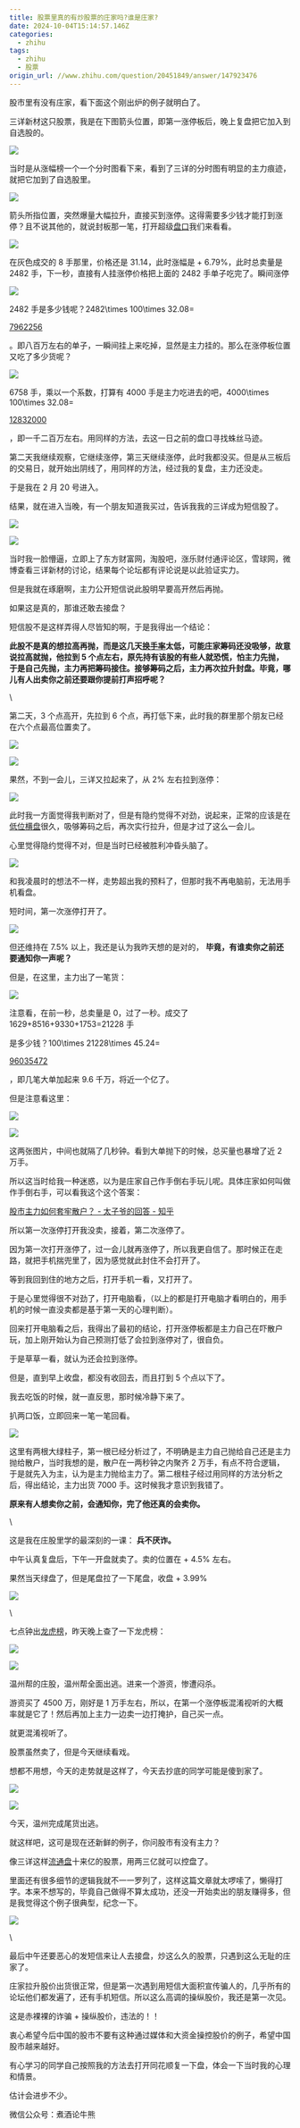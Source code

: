 ```yaml
---
title: 股票里真的有炒股票的庄家吗?谁是庄家?
date: 2024-10-04T15:14:57.146Z
categories:
  - zhihu
tags:
  - zhihu
  - 股票
origin_url: //www.zhihu.com/question/20451849/answer/147923476
---
```

股市里有没有庄家，看下面这个刚出炉的例子就明白了。

三详新材这只股票，我是在下图箭头位置，即第一涨停板后，晚上复盘把它加入到自选股的。

![](https://picx.zhimg.com/50/v2-b261d238a4d86ad6dab716c824dc76b7_720w.jpg?source=2c26e567)

当时是从涨幅榜一个一个分时图看下来，看到了三详的分时图有明显的主力痕迹，就把它加到了自选股里。

![](https://picx.zhimg.com/50/v2-0ceffd470ddb98474ac765d84a273b38_720w.jpg?source=2c26e567)

箭头所指位置，突然爆量大幅拉升，直接买到涨停。这得需要多少钱才能打到涨停？且不说其他的，就说封板那一笔，打开超级[盘口](https://zhida.zhihu.com/search?content_id=54703879\&content_type=Answer\&match_order=1\&q=%E7%9B%98%E5%8F%A3\&zd_token=eyJhbGciOiJIUzI1NiIsInR5cCI6IkpXVCJ9.eyJpc3MiOiJ6aGlkYV9zZXJ2ZXIiLCJleHAiOjE3MjgyMjc2OTMsInEiOiLnm5jlj6MiLCJ6aGlkYV9zb3VyY2UiOiJlbnRpdHkiLCJjb250ZW50X2lkIjo1NDcwMzg3OSwiY29udGVudF90eXBlIjoiQW5zd2VyIiwibWF0Y2hfb3JkZXIiOjEsInpkX3Rva2VuIjpudWxsfQ.U_9wlg_d4CSvdX6-Rx6ZLmMrpD0lz-knaD95fnes1Uo\&zhida_source=entity)我们来看看。

![](https://pic1.zhimg.com/50/v2-a1731525374c5f7887d2c2167453a052_720w.jpg?source=2c26e567)

在灰色成交的 8 手那里，价格还是 31.14，此时涨幅是 + 6.79%，此时总卖量是 2482 手，下一秒，直接有人挂涨停价格把上面的 2482 手单子吃完了。瞬间涨停

![](https://pica.zhimg.com/50/v2-ccc96797379fabebbda8b533f31e0a48_720w.jpg?source=2c26e567)

2482 手是多少钱呢？2482\times 100\times 32.08=

[7962256](tel:7962256)

。即八百万左右的单子，一瞬间挂上来吃掉，显然是主力挂的。那么在涨停板位置又吃了多少货呢？

![](https://picx.zhimg.com/50/v2-73c8370ebe8f5b812803910816a0056a_720w.jpg?source=2c26e567)

6758 手，乘以一个系数，打算有 4000 手是主力吃进去的吧，4000\times 100\times 32.08=

[12832000](tel:12832000)

，即一千二百万左右。用同样的方法，去这一日之前的盘口寻找蛛丝马迹。

第二天我继续观察，它继续涨停，第三天继续涨停，此时我都没买。但是从三板后的交易日，就开始出阴线了，用同样的方法，经过我的复盘，主力还没走。

于是我在 2 月 20 号进入。

结果，就在进入当晚，有一个朋友知道我买过，告诉我我的三详成为短信股了。

![](https://picx.zhimg.com/50/v2-865f6c657e4df0fb5767435b282684b9_720w.jpg?source=2c26e567)

![](https://picx.zhimg.com/50/v2-386fdd0043108c7a66189c9183e883cd_720w.jpg?source=2c26e567)

当时我一脸懵逼，立即上了东方财富网，淘股吧，涨乐财付通评论区，雪球网，微博查看三详新材的讨论，结果每个论坛都有评论说是以此验证实力。

但是我就在琢磨啊，主力公开短信说此股明早要高开然后再抛。

如果这是真的，那谁还敢去接盘？

短信股不是这样弄得人尽皆知的啊，于是我得出一个结论：

**此股不是真的想拉高再抛，而是这几天[换手率](https://zhida.zhihu.com/search?content_id=54703879\&content_type=Answer\&match_order=1\&q=%E6%8D%A2%E6%89%8B%E7%8E%87\&zd_token=eyJhbGciOiJIUzI1NiIsInR5cCI6IkpXVCJ9.eyJpc3MiOiJ6aGlkYV9zZXJ2ZXIiLCJleHAiOjE3MjgyMjc2OTMsInEiOiLmjaLmiYvnjociLCJ6aGlkYV9zb3VyY2UiOiJlbnRpdHkiLCJjb250ZW50X2lkIjo1NDcwMzg3OSwiY29udGVudF90eXBlIjoiQW5zd2VyIiwibWF0Y2hfb3JkZXIiOjEsInpkX3Rva2VuIjpudWxsfQ.EtbuEK1EpP_YDL5NvTs_DRB2hrOKNsO3_CPqpGnvfkc\&zhida_source=entity)太低，可能庄家筹码还没吸够，故意说拉高就抛，他拉到 5 个点左右，原先持有该股的有些人就恐慌，怕主力先抛，于是自己先抛，主力再把筹码接住。接够筹码之后，主力再次拉升封盘。毕竟，哪儿有人出卖你之前还要跟你提前打声招呼呢？**

\


第二天，3 个点高开，先拉到 6 个点，再打低下来，此时我的群里那个朋友已经在六个点最高位置卖了。

![](https://picx.zhimg.com/50/v2-f63fc20294a48caf3c495b953a53706b_720w.jpg?source=2c26e567)

![](https://pic1.zhimg.com/50/v2-05cb98bf30aff4b8c148db7b9d9c4309_720w.jpg?source=2c26e567)

果然，不到一会儿，三详又拉起来了，从 2% 左右拉到涨停：

![](https://pic1.zhimg.com/50/v2-6ab9f6501df0389ab7127495c6f1da5f_720w.jpg?source=2c26e567)

此时我一方面觉得我判断对了，但是有隐约觉得不对劲，说起来，正常的应该是在[低位横盘](https://zhida.zhihu.com/search?content_id=54703879\&content_type=Answer\&match_order=1\&q=%E4%BD%8E%E4%BD%8D%E6%A8%AA%E7%9B%98\&zd_token=eyJhbGciOiJIUzI1NiIsInR5cCI6IkpXVCJ9.eyJpc3MiOiJ6aGlkYV9zZXJ2ZXIiLCJleHAiOjE3MjgyMjc2OTMsInEiOiLkvY7kvY3mqKrnm5giLCJ6aGlkYV9zb3VyY2UiOiJlbnRpdHkiLCJjb250ZW50X2lkIjo1NDcwMzg3OSwiY29udGVudF90eXBlIjoiQW5zd2VyIiwibWF0Y2hfb3JkZXIiOjEsInpkX3Rva2VuIjpudWxsfQ.7aAsDOt8qKr6r02ysIJBQXQDuRrhlmS0HeULhEOz3dw\&zhida_source=entity)很久，吸够筹码之后，再次实行拉升，但是才过了这么一会儿。

心里觉得隐约觉得不对，但是当时已经被胜利冲昏头脑了。

![](https://picx.zhimg.com/50/v2-f15cb76e51e753f68ab98136d6a578e7_720w.jpg?source=2c26e567)

和我凌晨时的想法不一样，走势超出我的预料了，但那时我不再电脑前，无法用手机看盘。

短时间，第一次涨停打开了。

![](https://picx.zhimg.com/50/v2-7cca499f3827ce969dfab82f18440a31_720w.jpg?source=2c26e567)

但还维持在 7.5% 以上，我还是认为我昨天想的是对的， **毕竟，有谁卖你之前还要通知你一声呢？**&#x20;

但是，在这里，主力出了一笔货：

![](https://picx.zhimg.com/50/v2-544b3ec97f71f8e3ca8d303d4b61c512_720w.jpg?source=2c26e567)

注意看，在前一秒，总卖量是 0，过了一秒。成交了 1629+8516+9330+1753=21228 手

是多少钱？100\times 21228\times 45.24=

[96035472](tel:96035472)

，即几笔大单加起来 9.6 千万，将近一个亿了。

但是注意看这里：

![](https://pica.zhimg.com/50/v2-927a0ccf6097aad8b1ee456954fa2263_720w.jpg?source=2c26e567)

![](https://pic1.zhimg.com/50/v2-1edb617c4689c43d67986a0c15dddf92_720w.jpg?source=2c26e567)

这两张图片，中间也就隔了几秒钟。看到大单抛下的时候，总买量也暴增了近 2 万手。

所以这当时给我一种迷惑，以为是庄家自己作手倒右手玩儿呢。具体庄家如何叫做作手倒右手，可以看我这个这个答案：

[股市主力如何套牢散户？ - 太子爷的回答 - 知乎](https://www.zhihu.com/question/28645805/answer/129850099)

所以第一次涨停打开我没卖，接着，第二次涨停了。

因为第一次打开涨停了，过一会儿就再涨停了，所以我更自信了。那时候正在走路，就把手机揣兜里了，因为感觉就此封住不会打开了。

等到我回到住的地方之后，打开手机一看，又打开了。

于是心里觉得很不对劲了，打开电脑看，（以上的都是打开电脑才看明白的，用手机的时候一直没卖都是基于第一天的心理判断）。

回来打开电脑看之后，我得出了最初的结论，打开涨停板都是主力自己在吓散户玩，加上刚开始认为自己预测打低了会拉到涨停对了，很自负。

于是草草一看，就认为还会拉到涨停。

但是，直到早上收盘，都没有收回去，而且打到 5 个点以下了。

我去吃饭的时候，就一直反思，那时候冷静下来了。

扒两口饭，立即回来一笔一笔回看。

![](https://picx.zhimg.com/50/v2-9330a8389da8f1f8465a06b74b7cf73b_720w.jpg?source=2c26e567)

这里有两根大绿柱子，第一根已经分析过了，不明确是主力自己抛给自己还是主力抛给散户，当时我想的是，散户在一两秒钟之内聚齐 2 万手，有点不符合逻辑，于是就先入为主，认为是主力抛给主力了。第二根柱子经过用同样的方法分析之后，得出结论，主力出货 7000 手。这时候我才意识到我错了。

&#x20;**原来有人想卖你之前，会通知你，完了他还真的会卖你。**&#x20;

\


这是我在庄股里学的最深刻的一课： **兵不厌诈。**&#x20;

中午认真复盘后，下午一开盘就卖了。卖的位置在 + 4.5% 左右。

果然当天绿盘了，但是尾盘拉了一下尾盘，收盘 + 3.99%

![](https://picx.zhimg.com/50/v2-9e4c26486a2d07f95ec11f636c2b1f4a_720w.jpg?source=2c26e567)

\


七点钟出[龙虎榜](https://zhida.zhihu.com/search?content_id=54703879\&content_type=Answer\&match_order=1\&q=%E9%BE%99%E8%99%8E%E6%A6%9C\&zd_token=eyJhbGciOiJIUzI1NiIsInR5cCI6IkpXVCJ9.eyJpc3MiOiJ6aGlkYV9zZXJ2ZXIiLCJleHAiOjE3MjgyMjc2OTMsInEiOiLpvpnomY7mppwiLCJ6aGlkYV9zb3VyY2UiOiJlbnRpdHkiLCJjb250ZW50X2lkIjo1NDcwMzg3OSwiY29udGVudF90eXBlIjoiQW5zd2VyIiwibWF0Y2hfb3JkZXIiOjEsInpkX3Rva2VuIjpudWxsfQ.MsBZ9rXGALi37_DWBLcIfbbsk8TwvXE5FcASWGmgPa0\&zhida_source=entity)，昨天晚上查了一下龙虎榜：

![](https://picx.zhimg.com/50/v2-550ee7778d15bd20fdb9f4843792e700_720w.jpg?source=2c26e567)

![](https://pica.zhimg.com/50/v2-3c5539182e731bb6703e4ccd2c09efec_720w.jpg?source=2c26e567)

温州帮的庄股，温州帮全面出逃。进来一个游资，惨遭闷杀。

游资买了 4500 万，刚好是 1 万手左右，所以，在第一个涨停板混淆视听的大概率就是它了！然后再加上主力一边卖一边打掩护，自己买一点。

就更混淆视听了。

股票虽然卖了，但是今天继续看戏。

想都不用想，今天的走势就是这样了，今天去抄底的同学可能是傻到家了。

![](https://pica.zhimg.com/50/v2-5b28c8f5ed0660dd3a3dda057049ca2c_720w.jpg?source=2c26e567)

![](https://pic1.zhimg.com/50/v2-62f6ab0adcc8c61b79941964cce8eeaa_720w.jpg?source=2c26e567)

今天，温州完成尾货出逃。

就这样吧，这可是现在还新鲜的例子，你问股市有没有主力？

像三详这样[流通盘](https://zhida.zhihu.com/search?content_id=54703879\&content_type=Answer\&match_order=1\&q=%E6%B5%81%E9%80%9A%E7%9B%98\&zd_token=eyJhbGciOiJIUzI1NiIsInR5cCI6IkpXVCJ9.eyJpc3MiOiJ6aGlkYV9zZXJ2ZXIiLCJleHAiOjE3MjgyMjc2OTMsInEiOiLmtYHpgJrnm5giLCJ6aGlkYV9zb3VyY2UiOiJlbnRpdHkiLCJjb250ZW50X2lkIjo1NDcwMzg3OSwiY29udGVudF90eXBlIjoiQW5zd2VyIiwibWF0Y2hfb3JkZXIiOjEsInpkX3Rva2VuIjpudWxsfQ.oLeVVZCao9vafhX6NxPW9hDj_cyi154wcJcBEPiRUw4\&zhida_source=entity)十来亿的股票，用两三亿就可以控盘了。

里面还有很多细节的逻辑我就不一一罗列了，这样这篇文章就太啰嗦了，懒得打字。本来不想写的，毕竟自己做得不算太成功，还没一开始卖出的朋友赚得多，但是我觉得这个例子很典型，纪念一下。

![](https://pica.zhimg.com/50/v2-e20d7d4a578a4e855e82c7834f240c62_720w.jpg?source=2c26e567)

\


最后中午还要恶心的发短信来让人去接盘，炒这么久的股票，只遇到这么无耻的庄家了。

庄家拉升股价出货很正常，但是第一次遇到用短信大面积宣传骗人的，几乎所有的论坛他们都发遍了，还有手机短信。所以这么高调的操纵股价，我还是第一次见。

这是赤裸裸的诈骗 + 操纵股价，违法的！！

衷心希望今后中国的股市不要有这种通过媒体和大资金操控股价的例子，希望中国股市越来越好。

有心学习的同学自己按照我的方法去打开同花顺复一下盘，体会一下当时我的心理和情景。

估计会进步不少。

微信公众号：煮酒论牛熊
